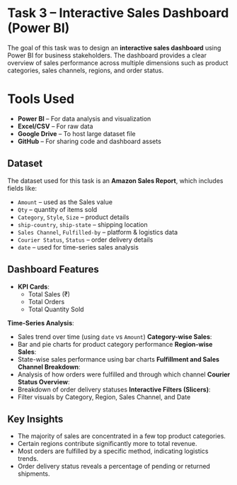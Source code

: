 # Task 3 – Interactive Sales Dashboard (Power BI)
The goal of this task was to design an **interactive sales dashboard** using Power BI for business stakeholders. The dashboard provides a clear overview of sales performance across multiple dimensions such as product categories, sales channels, regions, and order status.
# Tools Used
- **Power BI** – For data analysis and visualization
- **Excel/CSV** – For raw data
- **Google Drive** – To host large dataset file
- **GitHub** – For sharing code and dashboard assets
## Dataset
The dataset used for this task is an **Amazon Sales Report**, which includes fields like:
- `Amount` – used as the Sales value
- `Qty` – quantity of items sold
- `Category`, `Style`, `Size` – product details
- `ship-country`, `ship-state` – shipping location
- `Sales Channel`, `Fulfilled-by` – platform & logistics data
- `Courier Status`, `Status` – order delivery details
- `date` – used for time-series sales analysis

## Dashboard Features
- **KPI Cards**:
  - Total Sales (₹)
  - Total Orders
  - Total Quantity Sold

**Time-Series Analysis**:
  - Sales trend over time (using `date` vs `Amount`)
**Category-wise Sales**:
  - Bar and pie charts for product category performance
**Region-wise Sales**:
  - State-wise sales performance using bar charts
**Fulfillment and Sales Channel Breakdown**:
  - Analysis of how orders were fulfilled and through which channel
**Courier Status Overview**:
  - Breakdown of order delivery statuses
**Interactive Filters (Slicers)**:
  - Filter visuals by Category, Region, Sales Channel, and Date

## Key Insights
- The majority of sales are concentrated in a few top product categories.
- Certain regions contribute significantly more to total revenue.
- Most orders are fulfilled by a specific method, indicating logistics trends.
- Order delivery status reveals a percentage of pending or returned shipments.

